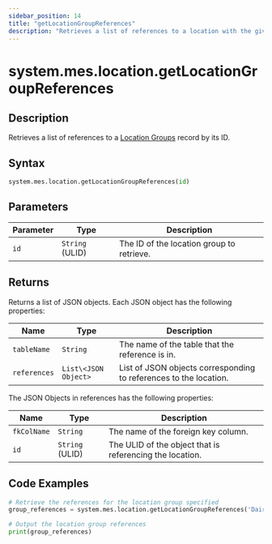 ```yaml
---
sidebar_position: 14
title: "getLocationGroupReferences"
description: "Retrieves a list of references to a location with the given ID."
---
```


# system.mes.location.getLocationGroupReferences

## Description

Retrieves a list of references to a [Location Groups](../../data-model/location-model/location-group) record by its ID.

## Syntax
```python
system.mes.location.getLocationGroupReferences(id)
```

## Parameters

| Parameter  | Type            | Description                               |
|------------|-----------------|-------------------------------------------|
| `id`       | `String` (ULID) | The ID of the location group to retrieve. |

## Returns

Returns a list of JSON objects. Each JSON object has the following properties:

| Name         | Type                 | Description                                                        |
|--------------|----------------------|--------------------------------------------------------------------|
| `tableName`  | `String`             | The name of the table that the reference is in.                    |
| `references` | `List\<JSON Object>` | List of JSON objects corresponding to references to the location.  |

The JSON Objects in references has the following properties:

| Name        | Type            | Description                                              |
|-------------|-----------------|----------------------------------------------------------|
| `fkColName` | `String`        | The name of the foreign key column.                      |
| `id`        | `String` (ULID) | The ULID of the object that is referencing the location. |

## Code Examples

```python
# Retrieve the references for the location group specified
group_references = system.mes.location.getLocationGroupReferences('DairyCo')

# Output the location group references
print(group_references)
```